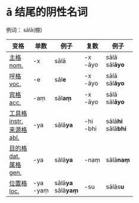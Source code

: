 # ā 结尾的阴性名词


例词： sālā\(棚\)

| 变格 | 单数 | 例子 |复数 | 例子 |
| --- | ----- | ------ |---- | ---- |
| [主格<br>nom.](nom.md) | -x | sālā |-x<br>-āyo |sālā<br>sāl**āyo** |
| [呼格<br>voc.](voc.md) |-e | sāl**e** |-x<br>-āyo |sālā<br>sāl**āyo** |
| [宾格<br>acc.](acc.md) | -aṃ |sāl**aṃ** |-x<br>-āyo |sālā<br>sāl**āyo** |
| [工具格<br>instr.](instr.md) <br>[来源格<br>abl.](abl.md)|-ya |sālā**ya** |-hi<br>-bhi |sālā**hi**<br>sālā**bhi** |
|[目的格<br>dat.](dat.md)<br> [属格<br>gen.](gen.md) |-ya |sālā**ya** |-naṃ |sālā**naṃ** |
| [位置格<br>loc.](loc.md) |-ya<br>-yaṃ |sālā**ya**<br>sālā**yaṃ** |-su |sālās**u** |

